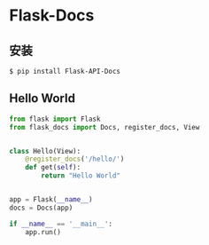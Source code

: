 # Flask-Docs

## 安装


```shell
$ pip install Flask-API-Docs
```

## Hello World

```python
from flask import Flask
from flask_docs import Docs, register_docs, View


class Hello(View):
    @register_docs('/hello/')
    def get(self):
        return "Hello World"


app = Flask(__name__)
docs = Docs(app)

if __name__ == '__main__':
    app.run()

```

